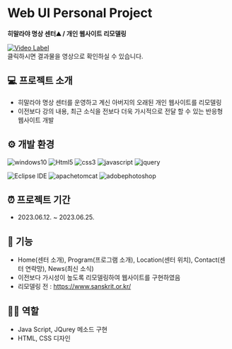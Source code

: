 # Web UI Personal Project
**히말라야 명상 센터⛰️ / 개인 웹사이트 리모델링**

[![Video Label](http://img.youtube.com/vi/jSNnz2GkuPw/0.jpg)](https://youtu.be/jSNnz2GkuPw)
<br/>클릭하시면 결과물을 영상으로 확인하실 수 있습니다.

## 💻 프로젝트 소개
* 히말라야 명상 센터를 운영하고 계신 아버지의 오래된 개인 웹사이트를 리모델링
* 이전보다 강의 내용, 최근 소식을 전보다 더욱 가시적으로 전달 할 수 있는 반응형 웹사이트 개발

## ⚙️ 개발 환경
![windows10](https://img.shields.io/badge/windows10-0078D6.svg?&style=for-the-badge&logo=windows10&logoColor=white)
![Html5](https://img.shields.io/badge/Html5-E34F26.svg?&style=for-the-badge&logo=Html5&logoColor=white)
![css3](https://img.shields.io/badge/css3-1572B6.svg?&style=for-the-badge&logo=css3&logoColor=white)
![javascript](https://img.shields.io/badge/javascript-F7DF1E.svg?&style=for-the-badge&logo=javascript&logoColor=white)
![jquery](https://img.shields.io/badge/jquery-0769AD.svg?&style=for-the-badge&logo=jquery&logoColor=white)

![Eclipse IDE](https://img.shields.io/badge/Eclipse%20IDE-2C2255.svg?&style=for-the-badge&logo=Eclipse%20IDE&logoColor=white)
![apachetomcat](https://img.shields.io/badge/apachetomcat-F8DC75.svg?&style=for-the-badge&logo=apachetomcat&logoColor=white)
![adobephotoshop](https://img.shields.io/badge/adobephotoshop-31A8FF.svg?&style=for-the-badge&logo=adobephotoshop&logoColor=white)

## ⏰ 프로젝트 기간
* 2023.06.12. ~ 2023.06.25. 

## 📌 기능
* Home(센터 소개), Program(프로그램 소개), Location(센터 위치), Contact(센터 연락망), News(최신 소식)
* 이전보다 가시성이 높도록 리모델링하여 웹사이트를 구현하였음
* 리모델링 전 : https://www.sanskrit.or.kr/

## 👩‍💻 역할
* Java Script, JQurey 메소드 구현
* HTML, CSS 디자인
